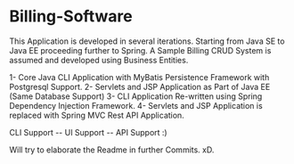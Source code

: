 # Billing-Software

This Application is developed in several iterations.
Starting from Java SE to Java EE proceeding further to Spring.
A Sample Billing CRUD System  is assumed and developed using Business Entities.

1- Core Java CLI Application with MyBatis Persistence Framework with Postgresql Support.
2- Servlets and JSP Application as Part of Java EE (Same Database Support)
3- CLI Application Re-written using Spring Dependency Injection Framework.
4- Servlets and JSP Application is replaced with Spring MVC Rest API Application.

CLI Support -- UI Support -- API Support :)

Will try to elaborate the Readme in further Commits. xD.
